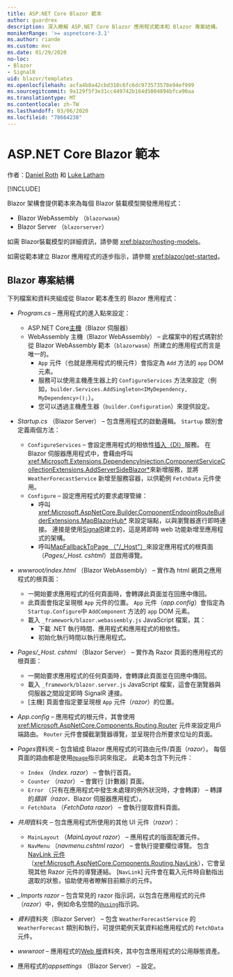 ```yaml
---
title: ASP.NET Core Blazor 範本
author: guardrex
description: 深入瞭解 ASP.NET Core Blazor 應用程式範本和 Blazor 專案結構。
monikerRange: '>= aspnetcore-3.1'
ms.author: riande
ms.custom: mvc
ms.date: 01/29/2020
no-loc:
- Blazor
- SignalR
uid: blazor/templates
ms.openlocfilehash: acfa4b8a42cbd310c6fc6dc973573578e94ef999
ms.sourcegitcommit: 9a129f5f3e31cc449742b164d5004894bfca90aa
ms.translationtype: MT
ms.contentlocale: zh-TW
ms.lasthandoff: 03/06/2020
ms.locfileid: "78664238"
---
```

# <a name="aspnet-core-opno-locblazor-templates"></a>ASP.NET Core Blazor 範本

作者：[Daniel Roth](https://github.com/danroth27) 和 [Luke Latham](https://github.com/guardrex)

[!INCLUDE[](~/includes/blazorwasm-preview-notice.md)]

Blazor 架構會提供範本來為每個 Blazor 裝載模型開發應用程式：

* Blazor WebAssembly （`blazorwasm`）
* Blazor Server （`blazorserver`）

如需 Blazor裝載模型的詳細資訊，請參閱 <xref:blazor/hosting-models>。

如需從範本建立 Blazor 應用程式的逐步指示，請參閱 <xref:blazor/get-started>。

## <a name="opno-locblazor-project-structure"></a>Blazor 專案結構

下列檔案和資料夾組成從 Blazor 範本產生的 Blazor 應用程式：

* *Program.cs* &ndash; 應用程式的進入點來設定：

  * ASP.NET Core[主機](xref:fundamentals/host/generic-host)（Blazor 伺服器）
  * WebAssembly 主機（Blazor WebAssembly） &ndash; 此檔案中的程式碼對於從 Blazor WebAssembly 範本（`blazorwasm`）所建立的應用程式而言是唯一的。
    * `App` 元件（也就是應用程式的根元件）會指定為 `Add` 方法的 `app` DOM 元素。
    * 服務可以使用主機產生器上的 `ConfigureServices` 方法來設定（例如，`builder.Services.AddSingleton<IMyDependency, MyDependency>();`）。
    * 您可以透過主機產生器（`builder.Configuration`）來提供設定。

* *Startup.cs* （Blazor Server） &ndash; 包含應用程式的啟動邏輯。 `Startup` 類別會定義兩個方法：

  * `ConfigureServices` &ndash; 會設定應用程式的相依性[插入（DI）](xref:fundamentals/dependency-injection)服務。 在 Blazor 伺服器應用程式中，會藉由呼叫 <xref:Microsoft.Extensions.DependencyInjection.ComponentServiceCollectionExtensions.AddServerSideBlazor*>來新增服務，並將 `WeatherForecastService` 新增至服務容器，以供範例 `FetchData` 元件使用。
  * `Configure` &ndash; 設定應用程式的要求處理管線：
    * 呼叫 <xref:Microsoft.AspNetCore.Builder.ComponentEndpointRouteBuilderExtensions.MapBlazorHub*> 來設定端點，以與瀏覽器進行即時連接。 連接是使用[SignalR](xref:signalr/introduction)建立的，這是將即時 web 功能新增至應用程式的架構。
    * 呼叫[MapFallbackToPage （"/_Host"）](xref:Microsoft.AspNetCore.Builder.RazorPagesEndpointRouteBuilderExtensions.MapFallbackToPage*)來設定應用程式的根頁面（*Pages/_Host. cshtml*）並啟用導覽。

* *wwwroot/index.html* （Blazor WebAssembly） &ndash; 實作為 html 網頁之應用程式的根頁面：
  * 一開始要求應用程式的任何頁面時，會轉譯此頁面並在回應中傳回。
  * 此頁面會指定呈現根 `App` 元件的位置。 `App` 元件（*app.config*）會指定為 `Startup.Configure`中 `AddComponent` 方法的 `app` DOM 元素。
  * 載入 `_framework/blazor.webassembly.js` JavaScript 檔案，其：
    * 下載 .NET 執行時間、應用程式和應用程式的相依性。
    * 初始化執行時間以執行應用程式。

* *Pages/_Host. cshtml* （Blazor Server） &ndash; 實作為 Razor 頁面的應用程式的根頁面：
  * 一開始要求應用程式的任何頁面時，會轉譯此頁面並在回應中傳回。
  * 載入 `_framework/blazor.server.js` JavaScript 檔案，這會在瀏覽器與伺服器之間設定即時 SignalR 連接。
  * [主機] 頁面會指定要呈現根 `App` 元件（*razor*）的位置。

* *App.config* &ndash; 應用程式的根元件，其會使用 <xref:Microsoft.AspNetCore.Components.Routing.Router> 元件來設定用戶端路由。 `Router` 元件會攔截瀏覽器導覽，並呈現符合所要求位址的頁面。

* *Pages*資料夾 &ndash; 包含組成 Blazor 應用程式的可路由元件/頁面（*razor*）。 每個頁面的路由都是使用[`@page`](xref:mvc/views/razor#page)指示詞來指定。 此範本包含下列元件：
  * `Index` （*Index. razor*） &ndash; 會執行首頁。
  * `Counter` （*razor*） &ndash; 會實行 [計數器] 頁面。
  * `Error` （只有在應用程式中發生未處理的例外狀況時，才會轉譯） &ndash; 轉譯的*錯誤（razor*、Blazor 伺服器應用程式）。
  * `FetchData` （*FetchData razor*） &ndash; 會執行提取資料頁面。

* *共用*資料夾 &ndash; 包含應用程式所使用的其他 UI 元件（*razor*）：
  * `MainLayout` （*MainLayout razor*） &ndash; 應用程式的版面配置元件。
  * `NavMenu` （*navmenu.cshtml razor*） &ndash; 會執行提要欄位導覽。 包含[NavLink 元件](xref:blazor/routing#navlink-component)（<xref:Microsoft.AspNetCore.Components.Routing.NavLink>），它會呈現其他 Razor 元件的導覽連結。 [`NavLink`] 元件會在載入元件時自動指出選取的狀態，協助使用者瞭解目前顯示的元件。

* *_Imports razor* &ndash; 包含常見的 razor 指示詞，以包含在應用程式的元件（*razor*）中，例如命名空間的[`@using`](xref:mvc/views/razor#using)指示詞。

* *資料*資料夾（Blazor Server） &ndash; 包含 `WeatherForecastService` 的 `WeatherForecast` 類別和執行，可提供範例天氣資料給應用程式的 `FetchData` 元件。

* *wwwroot* &ndash; 應用程式的[Web 根](xref:fundamentals/index#web-root)資料夾，其中包含應用程式的公用靜態資產。

* 應用程式的*appsettings* （Blazor Server） &ndash; 設定。

